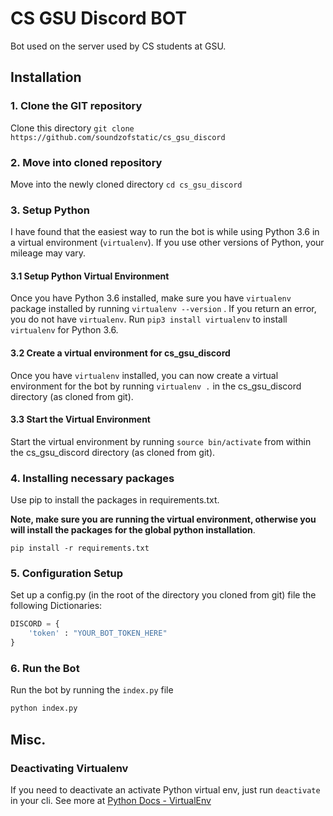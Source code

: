 # CS GSU Discord BOT

Bot used on the server used by CS students at GSU.

## Installation
### 1. Clone the GIT repository
Clone this directory `git clone https://github.com/soundzofstatic/cs_gsu_discord`

### 2. Move into cloned repository
Move into the newly cloned directory `cd cs_gsu_discord`

### 3. Setup Python
I have found that the easiest way to run the bot is while using Python 3.6 in a virtual environment (`virtualenv`). If you use other versions of Python, your mileage may vary.

#### 3.1 Setup Python Virtual Environment

Once you have Python 3.6 installed, make sure you have `virtualenv` package installed by running `virtualenv --version` . If you return an error, you do not have `virtualenv`. Run `pip3 install virtualenv` to install `virtualenv` for Python 3.6.

#### 3.2 Create a virtual environment for cs_gsu_discord
Once you have `virtualenv` installed, you can now create a virtual environment for the bot by running `virtualenv .` in the cs_gsu_discord directory (as cloned from git).

#### 3.3 Start the Virtual Environment
Start the virtual environment by running `source bin/activate` from within the cs_gsu_discord directory (as cloned from git).


### 4. Installing necessary packages
Use pip to install the packages in requirements.txt.

**Note, make sure you are running the virtual environment, otherwise you will install the packages for the global python installation**.

`pip install -r requirements.txt`

### 5. Configuration Setup
Set up a config.py (in the root of the directory you cloned from git) file the following Dictionaries:
```python
DISCORD = {
    'token' : "YOUR_BOT_TOKEN_HERE"
}
```

### 6. Run the Bot
Run the bot by running the `index.py` file
```bash
python index.py
```

## Misc.
### Deactivating Virtualenv
If you need to deactivate an activate Python virtual env, just run `deactivate` in your cli. See more at [Python Docs - VirtualEnv](http://docs.python-guide.org/en/latest/dev/virtualenvs/)
